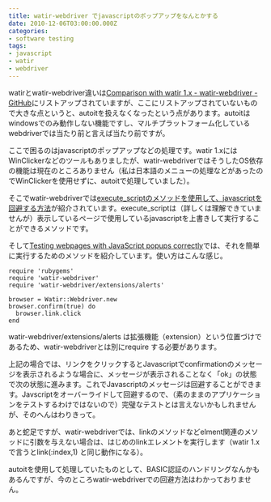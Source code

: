 ```yaml
---
title: watir-webdriver でjavascriptのポップアップをなんとかする
date: 2010-12-06T03:00:00.000Z
categories:
- software testing
tags:
- javascript
- watir
- webdriver
---
```

watirとwatir-webdriver違いは[Comparison with watir 1.x - watir-webdriver - GitHub](https://github.com/jarib/watir-webdriver/wiki/Comparison-with-Watir-1.X)にリストアップされていますが、ここにリストアップされていないもので大きな点というと、autoitを扱えなくなったという点があります。autoitはwindowsでのみ動作しない機能ですし、マルチプラットフォーム化しているwebdriverでは当たり前と言えば当たり前ですが。

<!-- more -->

ここで困るのはjavascriptのポップアップなどの処理です。watir 1.xにはWinClickerなどのツールもありましたが、watir-webdriverではそうしたOS依存の機能は現在のところありません（私は日本語のメニューの処理などがあったのでWinClickerを使用せずに、autoitで処理していました）。

そこでwatir-webdriverでは[execute_scriptのメソッドを使用して、javascriptを回避する方法](http://watirmelon.com/2010/10/31/dismissing-pesky-javascript-dialogs-with-watir/)が紹介されています。execute_scriptは（詳しくは理解できていませんが）表示しているページで使用しているjavascriptを上書きして実行することができるメソッドです。

そして[Testing webpages with JavaScript popups correctly](http://www.itreallymatters.net/post/1482786902/testing-webpages-with-javascript-popups-correctly)では、それを簡単に実行するためのメソッドを紹介しています。使い方はこんな感じ。

```
require 'rubygems'
require 'watir-webdriver'
require 'watir-webdriver/extensions/alerts'

browser = Watir::Webdriver.new
browser.confirm(true) do
  browser.link.click
end

```

watir-webdriver/extensions/alerts は拡張機能（extension）という位置づけであるため、watir-webdriverとは別にrequire する必要があります。

上記の場合では、リンクをクリックするとJavascriptでconfirmationのメッセージを表示されるような場合に、メッセージが表示されることなく「ok」の状態で次の状態に進みます。これでJavascriptのメッセージは回避することができます。Javscriptをオーバーライドして回避するので、（素のままのアプリケーションをテストするわけではないので）完璧なテストとは言えないかもしれませんが、そのへんはわりきって。

あと蛇足ですが、watir-webdriverでは、linkのメソッドなどelment関連のメソッドに引数を与えない場合は、はじめのlinkエレメントを実行します（watir 1.xで言うとlink(:index,1) と同じ動作になる）。

autoitを使用して処理していたものとして、BASIC認証のハンドリングなんかもあるんですが、今のところwatir-webdriverでの回避方法はわかっておりません。
